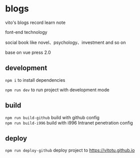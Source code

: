 # blogs

vito's blogs record learn note

font-end technology  

social book like novel、psychology、investment and so on

base on vue press 2.0

## development

`npm i` to install dependencies  

`npm run dev` to run project with development mode  

## build

`npm run build-github` build with github config  
`npm run build-i996` build with i996 Intranet penetration config  

## deploy

`npm run deploy-github` deploy project to https://vitotu.github.io
